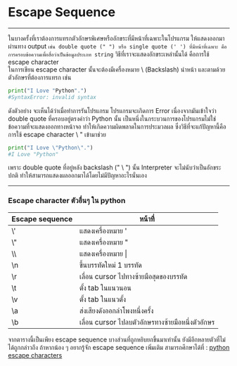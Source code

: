 # Escape Sequence

---

 ในบางครั้งที่เราต้องการแทรกตัวอักษรพิเศษหรืออักขระที่มีหน้าที่เฉพาะในโปรแกรม ให้แสดงออกมาผ่านทาง output ```เช่น double quote (" ") หรือ single quote (' ') ที่มีหน้าที่เฉพาะ คือการครอบข้อความเพื่อสื่อว่าเป็นข้อมูลประเภท string``` วิธีที่เราจะแสดงอักขระเหล่านั้นได้ คือการใช้ escape character <br>
	ในการเขียน escape character นั้นจะต้องมีเครื่องหมาย \ (Backslash) นำหน้า และตามด้วยตัวอักษรที่ต้องการแทรก เช่น

```python
print("I Love "Python".")
#SyntaxError: invalid syntax

```
 
 ดังตัวอย่าง จะเห็นได้ว่าเมื่อทำการรันโปรแกรม โปรแกรมจะเกิดการ Error เนื่องจากมันเข้าใจว่า double quote ที่ครอบอยู่ตรงคำว่า Python นั้น เป็นหนึ่งในกระบวนการของโปรแกรมไม่ใช่ข้อความที่จะแสดงออกทางหน้าจอ ทำให้เกิดความผิดพลาดในการประมวลผล ซึ่งวิธีที่จะแก้ปัญหานี้คือ การใช้ escape character \ " เข้ามาช่วย

```python
print("I Love \"Python\".")
#I Love "Python"

```

เพราะ double quote ที่อยู่หลัง backslash (" \ ") นั้น Interpreter จะไม่นับว่าเป็นอักขระปกติ ทำให้สามารถแสดงผลออกมาได้โดยไม่มีปัญหาอะไรนั่นเอง 

---

### Escape character ตัวอื่นๆ ใน python

Escape sequence | หน้าที่ |
-|-|
\\' |แสดงเครื่องหมาย '|
\\" |แสดงเครื่องหมาย "|
\\\\ |แสดงเครื่องหมาย \|
\n |ขึ้นบรรทัดใหม่ 1 บรรทัด|
\r |เลื่อน cursor ไปทางซ้ายมือสุดของบรรทัด|
\t |ตั้ง tab ในแนวนอน|
\v |ตั้ง tab ในแนวตั้ง|
\a |ส่งเสียงดังออกลำโพงหนึ่งครั้ง|
\b |เลื่อน cursor ไปลบตัวอักษรทางซ้ายมือหนึ่งตัวอักษร|

จากตารางนี้เป็นเพียง escape sequence บางส่วนที่ถูกหยิบยกขึ้นมาเท่านั้น ยังมีอีกหลายตัวที่ไม่ได้ถูกกล่าวถึง ถ้าหากน้อง ๆ อยากรู้จัก escape sequence เพิ่มเติม สามารถศึกษาได้ที่ : [python escape characters](https://www.w3schools.com/python/gloss_python_escape_characters.asp) 

